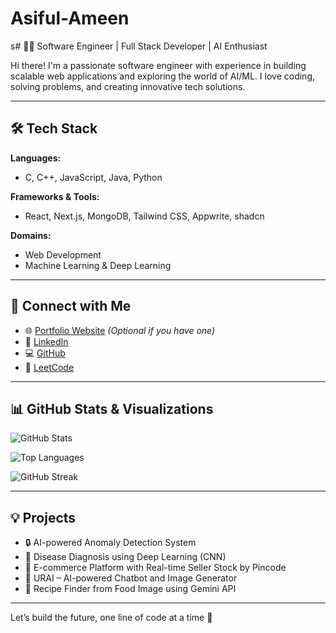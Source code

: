 # Asiful-Ameen

s# 👨‍💻 Software Engineer | Full Stack Developer | AI Enthusiast

Hi there! I'm a passionate software engineer with experience in building scalable web applications and exploring the world of AI/ML. I love coding, solving problems, and creating innovative tech solutions.

---

## 🛠️ Tech Stack

**Languages:**  
- C, C++, JavaScript, Java, Python

**Frameworks & Tools:**  
- React, Next.js, MongoDB, Tailwind CSS, Appwrite, shadcn

**Domains:**  
- Web Development  
- Machine Learning & Deep Learning

---

## 🔗 Connect with Me

- 🌐 [Portfolio Website]((https://asif123raja.github.io/first_portfolio/)) *(Optional if you have one)*
- 💼 [LinkedIn]((https://www.linkedin.com/in/asiful-ameen-244695255/))
- 💻 [GitHub]((https://github.com/asif123raja))
- 🧠 [LeetCode]((https://leetcode.com/u/asifcoding/))

---

## 📊 GitHub Stats & Visualizations

![GitHub Stats](https://github-readme-stats.vercel.app/api?username=yourusername&show_icons=true&theme=radical)

![Top Languages](https://github-readme-stats.vercel.app/api/top-langs/?username=yourusername&layout=compact&theme=radical)

![GitHub Streak](https://github-readme-streak-stats.herokuapp.com/?user=yourusername&theme=radical)

---

## 💡 Projects
- 🔒 AI-powered Anomaly Detection System
- 🏥 Disease Diagnosis using Deep Learning (CNN)
- 🛒 E-commerce Platform with Real-time Seller Stock by Pincode
- 🧠 URAI – AI-powered Chatbot and Image Generator
- 📸 Recipe Finder from Food Image using Gemini API

---

Let’s build the future, one line of code at a time 🚀
